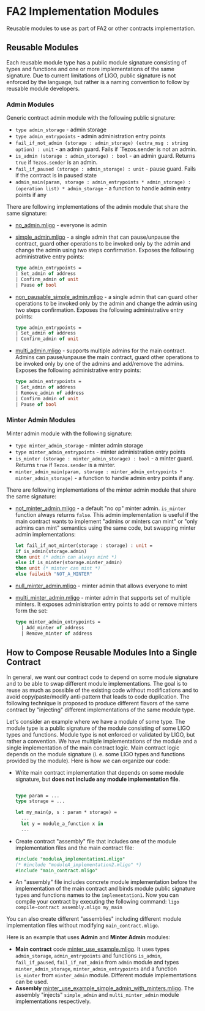 # FA2 Implementation Modules

Reusable modules to use as part of FA2 or other contracts implementation.

## Reusable Modules

Each reusable module type has a public module signature consisting of types
and functions and one or more implementations of the same signature. Due to
current limitations of LIGO, public signature is not enforced by the language,
but rather is a naming convention to follow by reusable module developers.

### Admin Modules

Generic contract admin module with the following public signature:

-   `type admin_storage` - admin storage
-   `type admin_entrypoints` - admin administration entry points
-   `fail_if_not_admin (storage : admin_storage) (extra_msg : string option) : unit` -
    an admin guard. Fails if `Tezos.sender is not an admin.
-   `is_admin (storage : admin_storage) : bool` - an admin guard.
    Returns `true` if `Tezos.sender` is an admin.
-   `fail_if_paused (storage : admin_storage) : unit` - pause guard. Fails if the
    contract is in paused state
-   `admin_main(param, storage : admin_entrypoints * admin_storage) : (operation list) * admin_storage` -
    a function to handle admin entry points if any

There are following implementations of the admin module that share the same
signature:

-   [no_admin.mligo](admin/no_admin.mligo) - everyone is admin
-   [simple_admin.mligo](admin/simple_admin.mligo) - a single admin that can
    pause/unpause the contract, guard other operations to be invoked only by the
    admin and change the admin using two steps confirmation.
    Exposes the following administrative entry points:

    ```ocaml
    type admin_entrypoints =
    | Set_admin of address
    | Confirm_admin of unit
    | Pause of bool
    ```

-   [non_pausable_simple_admin.mligo](admin/non_pausable_simple_admin.mligo) -
    a single admin that can guard other operations to be invoked only by the admin
    and change the admin using two steps confirmation.
    Exposes the following administrative entry points:

    ```ocaml
    type admin_entrypoints =
    | Set_admin of address
    | Confirm_admin of unit
    ```

-   [multi_admin.mligo](admin/multi_admin.mligo) - supports multiple admins for the
    main contract. Admins can pause/unpause the main contract, guard other operations
    to be invoked only by one of the admins and add/remove the admins.
    Exposes the following administrative entry points:

    ```ocaml
    type admin_entrypoints =
    | Set_admin of address
    | Remove_admin of address
    | Confirm_admin of unit
    | Pause of bool
    ```

### Minter Admin Modules

Minter admin module with the following signature:

-   `type minter_admin_storage` - minter admin storage
-   `type minter_admin_entrypoints` - minter administration entry points
-   `is_minter (storage : minter_admin_storage) : bool` - a minter guard.
    Returns `true` if `Tezos.sender` is a minter.
-   `minter_admin_main(param, storage : minter_admin_entrypoints * minter_admin_storage)` -
    a function to handle admin entry points if any.

There are following implementations of the minter admin module that share the same
signature:

-   [not_minter_admin.mligo](minter_admin/not_minter_admin.mligo) - a default
    "no op" minter admin. `is_minter` function always returns `false`. This admin
    implementation is useful if the main contract wants to implement "admins or
    minters can mint" or "only admins can mint" semantics using the same code,
    but swapping minter admin implementations:

    ```ocaml
    let fail_if_not_minter(storage : storage) : unit =
    if is_admin(storage.admin)
    then unit (* admin can always mint *)
    else if is_minter(storage.minter_admin)
    then unit (* minter can mint *)
    else failwith "NOT_A_MINTER"
    ```

-   [null_minter_admin.mligo](minter_admin/null_minter_admin.mligo) - minter admin
    that allows everyone to mint

-   [multi_minter_admin.mligo](minter_admin/multi_minter_admin.mligo) - minter admin
    that supports set of multiple minters. It exposes administration entry points
    to add or remove minters form the set:

    ```ocaml
    type minter_admin_entrypoints =
      | Add_minter of address
      | Remove_minter of address
    ```

## How to Compose Reusable Modules Into a Single Contract

In general, we want our contract code to depend on some module signature and to
be able to swap different module implementations. The goal is to reuse as much
as possible of the existing code without modifications and to avoid
copy/paste/modify anti-pattern that leads to code duplication. The following
technique is proposed to produce different flavors of the same contract by
"injecting" different implementations of the same module type.

Let's consider an example where we have a module of some type. The module type is
a public signature of the module consisting of some LIGO types and functions.
Module type is not enforced or validated by LIGO, but rather a convention. We have
multiple implementations of the module and a single implementation of the main
contract logic. Main contract logic depends on the module signature (i. e. some
LIGO types and functions provided by the module). Here is how we can organize our
code:

-   Write main contract implementation that depends on some module signature, but
    **does not include any module implementation file**.

    ```ocaml

    type param = ...
    type storage = ...

    let my_main(p, s : param * storage) =
      ...
      let y = module_a_function x in
      ...

    ```

-   Create contract "assembly" file that includes one of the module implementation
    files and the main contract file:

    ```ocaml
    #include "moduleA_implementation1.mligo"
    (* #include "moduleA_implementation2.mligo" *)
    #include "main_contract.mligo"
    ```

-   An "assembly" file includes concrete module implementation before the implementation
    of the main contract and binds module public signature types and functions
    names to the `implementation1`. Now you can compile your contract by executing
    the following command: `ligo compile-contract assembly.mligo my_main`

You can also create different "assemblies" including different module implementation
files without modifying `main_contract.mligo`.

Here is an example that uses **Admin** and **Minter Admin** modules:

-   **Main contract** code [minter_use_example.mligo](examples/minter_use_example.mligo).
    It uses types `admin_storage`, `admin_entrypoints` and functions `is_admin`,
    `fail_if_paused`, `fail_if_not_admin` from `admin` module and types
    `minter_admin_storage`, `minter_admin_entrypoints` and a function `is_minter`
    from `minter_admin` module. Different module implementations can be used.
-   **Assembly** [minter_use_example_simple_admin_with_minters.mligo](examples/minter_use_example_simple_admin_with_minters.mligo).
    The assembly "injects" `simple_admin` and `multi_minter_admin` module implementations
    respectively.
